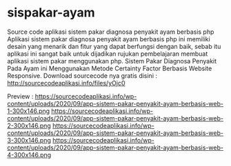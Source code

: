 # sispakar-ayam
Source code aplikasi sistem pakar diagnosa penyakit ayam berbasis php
Aplikasi sistem pakar diagnosa penyakit ayam berbasis php ini memiliki desain yang menarik dan fitur yang dapat berfungsi dengan baik, sebab itu aplikasi ini sangat baik untuk dijadikan rujukan pembelajaran membuat aplikasi sistem pakar menggunakan php. Sistem Pakar Diagnosa Penyakit Pada Ayam ini Menggunakan Metode Certainty Factor Berbasis Website Responsive.
Download sourcecode nya gratis disini : http://sourcecodeaplikasi.info/files/yOjc0

Preview :
https://sourcecodeaplikasi.info/wp-content/uploads/2020/09/app-sistem-pakar-penyakit-ayam-berbasis-web-1-300x146.png
https://sourcecodeaplikasi.info/wp-content/uploads/2020/09/app-sistem-pakar-penyakit-ayam-berbasis-web-2-300x146.png
https://sourcecodeaplikasi.info/wp-content/uploads/2020/09/app-sistem-pakar-penyakit-ayam-berbasis-web-3-300x146.png
https://sourcecodeaplikasi.info/wp-content/uploads/2020/09/app-sistem-pakar-penyakit-ayam-berbasis-web-4-300x146.png
